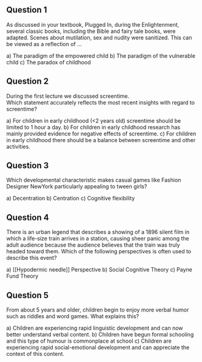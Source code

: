 ## Question 1
As discussed in your textbook, Plugged In, during the Enlightenment, several classic books, including the Bible and fairy tale books, were adapted. Scenes about mutilation, sex and nudity were sanitized. This can be viewed as a reflection of …

a) The paradigm of the empowered child
b) The paradigm of the vulnerable child
c) The paradox of childhood

## Question 2
During the first lecture we discussed screentime.  
Which statement accurately reflects the most recent insights with regard to screentime?

a) For children in early childhood (<2 years old) screentime should be limited to 1 hour a day.
b) For children in early childhood research has mainly provided evidence for negative effects of screentime.
c) For children in early childhood there should be a balance between screentime and other activities.

## Question 3
Which developmental characteristic makes casual games like Fashion Designer NewYork particularly appealing to tween girls?

a) Decentration
b) Centration
c) Cognitive flexibility

## Question 4
There is an urban legend that describes a showing of a 1896 silent film in which a life-size train arrives in a station, causing sheer panic among the adult audience because the audience believes that the train was truly headed toward them. Which of the following perspectives is often used to describe this event?

a) [[Hypodermic needle]] Perspective
b) Social Cognitive Theory
c) Payne Fund Theory

## Question 5
From about 5 years and older, children begin to enjoy more verbal humor such as riddles and word games. What explains this?

a) Children are experiencing rapid linguistic development and can now better understand verbal content.
b) Children have begun formal schooling and this type of humour is commonplace at school
c) Children are experiencing rapid social-emotional development and can appreciate the context of this content.